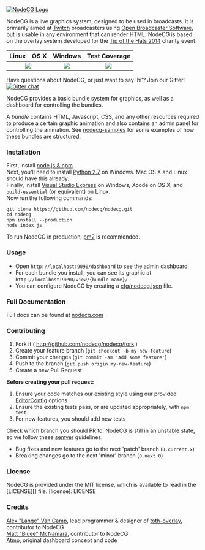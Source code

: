 [![NodeCG Logo](http://i.imgur.com/1AUqc1X.png)](http://github.com/nodecg/nodecg)

NodeCG is a live graphics system, designed to be used in broadcasts.
It is primarily aimed at [Twitch](http://twitch.tv) broadcasters using [Open Broadcaster Software](https://obsproject.com/), but is usable in any environment that can render HTML.
NodeCG is based on the overlay system developed for the [Tip of the Hats 2014](https://www.youtube.com/watch?v=x9PzBHgN29U) charity event.

<table>
  <thead>
    <tr>
      <th>Linux</th>
      <th>OS X</th>
      <th>Windows</th>
      <th>Test Coverage</th>
    </tr>
  </thead>
  <tbody>
    <tr>
      <td colspan="2" align="center">
        <a href="https://travis-ci.org/nodecg/nodecg"><img src="https://travis-ci.org/nodecg/nodecg.svg"></a>
      </td>
      <td align="center">
        <a href="https://ci.appveyor.com/project/mattmcnam/nodecg"><img src="https://ci.appveyor.com/api/projects/status/nwbo16kjvkekeb32?svg=true"></a>
      </td>
      <td align="center">
        <a href="https://coveralls.io/r/nodecg/nodecg"><img src="https://img.shields.io/coveralls/nodecg/nodecg.svg"></a>
      </td>
    </tr>
  </tbody>
</table>

Have questions about NodeCG, or just want to say 'hi'? Join our Gitter!  
[![Gitter chat](https://badges.gitter.im/gitterHQ/gitter.png)](https://gitter.im/nodecg/nodecg)

NodeCG provides a basic bundle system for graphics, as well as a dashboard for controlling the bundles.

A _bundle_ contains HTML, Javascript, CSS, and any other resources required to produce a certain graphic animation and also contains an admin panel for controlling the animation.
See [nodecg-samples](http://github.com/nodecg/nodecg-samples/) for some examples of how these bundles are structured.

### Installation
First, install [node.js & npm](http://nodejs.org/).  
Next, you'll need to install [Python 2.7](https://www.python.org/) on Windows. Mac OS X and Linux should have this already.  
Finally, install [Visual Studio Express](http://go.microsoft.com/?linkid=9816758) on Windows, Xcode on OS X, and `build-essential` (or equivalent) on Linux.  
Now run the following commands:
```
git clone https://github.com/nodecg/nodecg.git
cd nodecg
npm install --production
node index.js
```

To run NodeCG in production, [pm2](https://github.com/Unitech/pm2) is recommended.

### Usage
- Open `http://localhost:9090/dashboard` to see the admin dashboard
- For each bundle you install, you can see its graphic at `http://localhost:9090/view/{bundle-name}/`
- You can configure NodeCG by creating a [cfg/nodecg.json](http://nodecg.com/starter/configuration.html) file.

### Full Documentation
Full docs can be found at [nodecg.com](http://nodecg.com/)

### Contributing
1. Fork it ( http://github.com/nodecg/nodecg/fork )
2. Create your feature branch (`git checkout -b my-new-feature`)
3. Commit your changes (`git commit -am 'Add some feature'`)
4. Push to the branch (`git push origin my-new-feature`)
5. Create a new Pull Request

**Before creating your pull request:**

1. Ensure your code matches our existing style using our provided [EditorConfig](http://editorconfig.org/) options
2. Ensure the existing tests pass, or are updated appropriately, with `npm test`
3. For new features, you should add new tests

Check which branch you should PR to. NodeCG is still in an unstable state, so we follow these [semver](http://semver.org/) guidelines:
- Bug fixes and new features go to the next 'patch' branch (`0.current.x`)
- Breaking changes go to the next 'minor' branch (`0.next.0`)

### License
NodeCG is provided under the MIT license, which is available to read in the [LICENSE][] file.
[license]: LICENSE

### Credits
[Alex "Lange" Van Camp](http://alexvancamp.com), lead programmer & designer of [toth-overlay](https://github.com/Langeh/toth-overlay), contributor to NodeCG  
[Matt "Bluee" McNamara](http://mattmcn.com/), contributor to NodeCG  
[Atmo](https://github.com/atmosfar), original dashboard concept and code  
